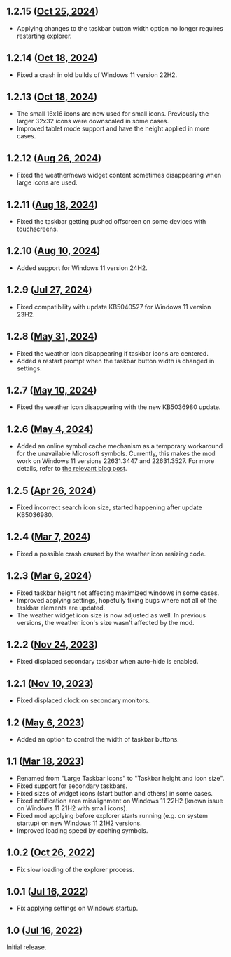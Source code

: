 ## 1.2.15 ([Oct 25, 2024](https://github.com/ramensoftware/windhawk-mods/blob/08efbf944927215f3f73bceca8389a9eccd6659b/mods/taskbar-icon-size.wh.cpp))

* Applying changes to the taskbar button width option no longer requires restarting explorer.

## 1.2.14 ([Oct 18, 2024](https://github.com/ramensoftware/windhawk-mods/blob/f467a936801ea310cbb3cb2b28c6dc161ad8b035/mods/taskbar-icon-size.wh.cpp))

* Fixed a crash in old builds of Windows 11 version 22H2.

## 1.2.13 ([Oct 18, 2024](https://github.com/ramensoftware/windhawk-mods/blob/15a36d25f1e1d553934030cd6f4e0263a7eec31c/mods/taskbar-icon-size.wh.cpp))

* The small 16x16 icons are now used for small icons. Previously the larger 32x32 icons were downscaled in some cases.
* Improved tablet mode support and have the height applied in more cases.

## 1.2.12 ([Aug 26, 2024](https://github.com/ramensoftware/windhawk-mods/blob/7ad7264eae826e7b96ebb07e04770e175f5fee9e/mods/taskbar-icon-size.wh.cpp))

* Fixed the weather/news widget content sometimes disappearing when large icons are used.

## 1.2.11 ([Aug 18, 2024](https://github.com/ramensoftware/windhawk-mods/blob/68b57c0b24b7d2ef165ac7a4698ee8f2591fc445/mods/taskbar-icon-size.wh.cpp))

* Fixed the taskbar getting pushed offscreen on some devices with touchscreens.

## 1.2.10 ([Aug 10, 2024](https://github.com/ramensoftware/windhawk-mods/blob/e3b2fcf725fb4688a56af83dd299f2605182cdcc/mods/taskbar-icon-size.wh.cpp))

* Added support for Windows 11 version 24H2.

## 1.2.9 ([Jul 27, 2024](https://github.com/ramensoftware/windhawk-mods/blob/7e0bd27ae1d12ae639497fbc9b48bb791f98b078/mods/taskbar-icon-size.wh.cpp))

* Fixed compatibility with update KB5040527 for Windows 11 version 23H2.

## 1.2.8 ([May 31, 2024](https://github.com/ramensoftware/windhawk-mods/blob/09d81d6358f4f0fc82e59541b4f0e6daaaad19fd/mods/taskbar-icon-size.wh.cpp))

* Fixed the weather icon disappearing if taskbar icons are centered.
* Added a restart prompt when the taskbar button width is changed in settings.

## 1.2.7 ([May 10, 2024](https://github.com/ramensoftware/windhawk-mods/blob/16879e75ab4846ac6eaf63c32539abc516850756/mods/taskbar-icon-size.wh.cpp))

* Fixed the weather icon disappearing with the new KB5036980 update.

## 1.2.6 ([May 4, 2024](https://github.com/ramensoftware/windhawk-mods/blob/76eac50ecafbe606e0840cb0c250afb8cfb7eb00/mods/taskbar-icon-size.wh.cpp))

* Added an online symbol cache mechanism as a temporary workaround for the unavailable Microsoft symbols. Currently, this makes the mod work on Windows 11 versions 22631.3447 and 22631.3527. For more details, refer to [the relevant blog post](https://ramensoftware.com/windhawk-and-symbol-download-errors).

## 1.2.5 ([Apr 26, 2024](https://github.com/ramensoftware/windhawk-mods/blob/159dc6e1497d197eb5613eb190f4909ef8ab667b/mods/taskbar-icon-size.wh.cpp))

* Fixed incorrect search icon size, started happening after update KB5036980.

## 1.2.4 ([Mar 7, 2024](https://github.com/ramensoftware/windhawk-mods/blob/23514c6d6153a7fe6a79382b37c9b2c3fbf4003c/mods/taskbar-icon-size.wh.cpp))

* Fixed a possible crash caused by the weather icon resizing code.

## 1.2.3 ([Mar 6, 2024](https://github.com/ramensoftware/windhawk-mods/blob/ccfedcb3f0ad1013cb821d360c6375c5cb5e3626/mods/taskbar-icon-size.wh.cpp))

* Fixed taskbar height not affecting maximized windows in some cases.
* Improved applying settings, hopefully fixing bugs where not all of the taskbar elements are updated.
* The weather widget icon size is now adjusted as well. In previous versions, the weather icon's size wasn't affected by the mod.

## 1.2.2 ([Nov 24, 2023](https://github.com/ramensoftware/windhawk-mods/blob/d1b9a9260c59f7f721e3439496eee9d0dafc5c2b/mods/taskbar-icon-size.wh.cpp))

* Fixed displaced secondary taskbar when auto-hide is enabled.

## 1.2.1 ([Nov 10, 2023](https://github.com/ramensoftware/windhawk-mods/blob/d28ad7f818078e99a4ccc492486bfcf534bf016e/mods/taskbar-icon-size.wh.cpp))

* Fixed displaced clock on secondary monitors.

## 1.2 ([May 6, 2023](https://github.com/ramensoftware/windhawk-mods/blob/3c6652f30f4745c6ab50521fb879edd22ed2aba2/mods/taskbar-icon-size.wh.cpp))

* Added an option to control the width of taskbar buttons.

## 1.1 ([Mar 18, 2023](https://github.com/ramensoftware/windhawk-mods/blob/a4f9caa90467d6d6f733dafc41ec9d078b6091cb/mods/taskbar-icon-size.wh.cpp))

* Renamed from "Large Taskbar Icons" to "Taskbar height and icon size".
* Fixed support for secondary taskbars.
* Fixed sizes of widget icons (start button and others) in some cases.
* Fixed notification area misalignment on Windows 11 22H2 (known issue on Windows 11 21H2 with small icons).
* Fixed mod applying before explorer starts running (e.g. on system startup) on new Windows 11 21H2 versions.
* Improved loading speed by caching symbols.

## 1.0.2 ([Oct 26, 2022](https://github.com/ramensoftware/windhawk-mods/blob/63a96e571a9ba6b6046b53a95c1ad52a22a0b9ef/mods/taskbar-icon-size.wh.cpp))

* Fix slow loading of the explorer process.

## 1.0.1 ([Jul 16, 2022](https://github.com/ramensoftware/windhawk-mods/blob/48e7136058f779e6e377fd36d37111d13599ea01/mods/taskbar-icon-size.wh.cpp))

* Fix applying settings on Windows startup.

## 1.0 ([Jul 16, 2022](https://github.com/ramensoftware/windhawk-mods/blob/af745c3a60a4837818ddbcec7de5cbdf8ecfd0bf/mods/taskbar-icon-size.wh.cpp))

Initial release.
